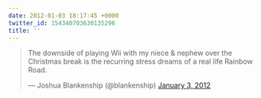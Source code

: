 ```yaml
---
date: 2012-01-03 18:17:45 +0000
twitter_id: 154340703630135296
title: ''
---
```


<blockquote class="twitter-tweet"><p lang="en" dir="ltr">The downside of playing Wii with my niece &amp; nephew over the Christmas break is the recurring stress dreams of a real life Rainbow Road.</p>&mdash; Joshua Blankenship (@blankenship) <a href="https://twitter.com/blankenship/status/154281346200649728?ref_src=twsrc%5Etfw">January 3, 2012</a></blockquote>
<script async src="https://platform.twitter.com/widgets.js" charset="utf-8"></script>
